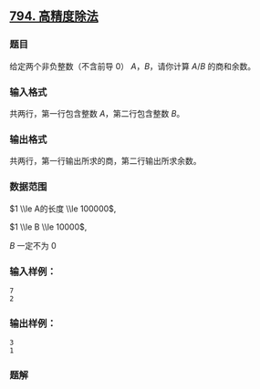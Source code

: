 ## [794\. 高精度除法](https://www.acwing.com/problem/content/796/)

### 题目

给定两个非负整数（不含前导 $0$） $A，B$，请你计算 $A / B$ 的商和余数。

### 输入格式

共两行，第一行包含整数 $A$，第二行包含整数 $B$。

### 输出格式

共两行，第一行输出所求的商，第二行输出所求余数。

### 数据范围

$1 \\le A的长度 \\le 100000$,

$1 \\le B \\le 10000$,

$B$ 一定不为 $0$

### 输入样例：

```
7
2
```

### 输出样例：

```
3
1
```

### 题解

